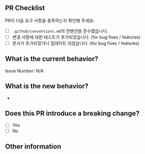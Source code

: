 <!-- PR의 제목은 [Label]: [Title] [Issue Number] 형식으로 작성해 주세요. 예시: feat: 채팅 기능 추가 #33 -->

## PR Checklist

PR이 다음 요구 사항을 충족하는지 확인해 주세요:

- [ ] `.github/conventions.md`의 컨벤션을 준수했습니다.
- [ ] 변경 사항에 대한 테스트가 추가되었습니다. (for bug fixes / features)
- [ ] 문서가 추가되었거나 업데이트 되었습니다. (for bug fixes / features)

## What is the current behavior?

<!-- 수정 중인 현재 동작을 설명하거나 관련된 이슈에 대한 링크를 추가해 주세요. -->

Issue Number: N/A

## What is the new behavior?

- 

## Does this PR introduce a breaking change?

- [ ] Yes
- [ ] No

<!-- 이 PR에 호환성에 영향을 미치는 변경 사항이 포함된 경우, 기존 애플리케이션에 미치는 영향과 마이그레이션 경로를 아래에 설명해 주세요. -->

## Other information
